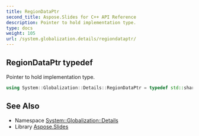 ```yaml
---
title: RegionDataPtr
second_title: Aspose.Slides for C++ API Reference
description: Pointer to hold implementation type.
type: docs
weight: 105
url: /system.globalization.details/regiondataptr/
---
```

## RegionDataPtr typedef


Pointer to hold implementation type.

```cpp
using System::Globalization::Details::RegionDataPtr = typedef std::shared_ptr<RegionData>
```

## See Also

* Namespace [System::Globalization::Details](../)
* Library [Aspose.Slides](../../)